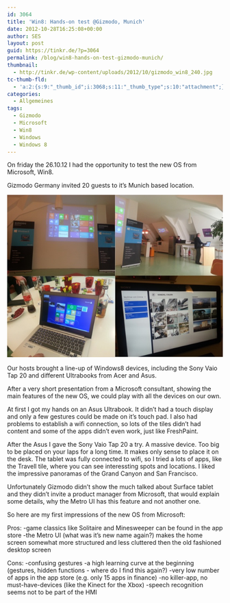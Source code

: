```yaml
---
id: 3064
title: 'Win8: Hands-on test @Gizmodo, Munich'
date: 2012-10-28T16:25:08+00:00
author: SES
layout: post
guid: https://tinkr.de/?p=3064
permalink: /blog/win8-hands-on-test-gizmodo-munich/
thumbnail:
  - http://tinkr.de/wp-content/uploads/2012/10/gizmodo_win8_240.jpg
tc-thumb-fld:
  - 'a:2:{s:9:"_thumb_id";i:3068;s:11:"_thumb_type";s:10:"attachment";}'
categories:
  - Allgemeines
tags:
  - Gizmodo
  - Microsoft
  - Win8
  - Windows
  - Windows 8
---
```

On friday the 26.10.12 I had the opportunity to test the new OS from Microsoft, Win8.

Gizmodo Germany invited 20 guests to it&#8217;s Munich based location.

<img loading="lazy" src="/assets/2012/10/gizmodo_win8_606.jpg" alt="" title="gizmodo_win8_606"    />

Our hosts brought a line-up of Windows8 devices, including the Sony Vaio Tap 20 and different Ultrabooks from Acer and Asus.

After a very short presentation from a Microsoft consultant, showing the main features of the new OS, we could play with all the devices on our own.

At first I got my hands on an Asus Ultrabook. It didn&#8217;t had a touch display and only a few gestures could be made on it&#8217;s touch pad. I also had problems to establish a wifi connection, so lots of the tiles didn&#8217;t had content and some of the apps didn&#8217;t even work, just like FreshPaint.

After the Asus I gave the Sony Vaio Tap 20 a try. A massive device. Too big to be placed on your laps for a long time. It makes only sense to place it on the desk. The tablet was fully connected to wifi, so I tried a lots of apps, like the Travell tile, where you can see interessting spots and locations. I liked the impressive panoramas of the Grand Canyon and San Francisco.

Unfortunately Gizmodo didn&#8217;t show the much talked about Surface tablet and they didn&#8217;t invite a product manager from Microsoft, that would explain some details, why the Metro UI has this feature and not another one.

So here are my first impressions of the new OS from Microsoft:

Pros:
-game classics like Solitaire and Minesweeper can be found in the app store
-the Metro UI (what was it&#8217;s new name again?) makes the home screen somewhat more structured and less cluttered then the old fashioned desktop screen

Cons:
-confusing gestures
-a high learning curve at the beginning (gestures, hidden functions - where do I find this again?)
-very low number of apps in the app store (e.g. only 15 apps in finance)
-no killer-app, no must-have-devices (like the Kinect for the Xbox)
-speech recognition seems not to be part of the HMI
